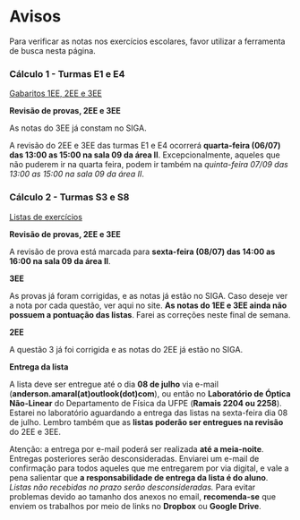 Avisos
======

Para verificar as notas nos exercícios escolares, favor utilizar a ferramenta de busca nesta página.

### Cálculo 1 - Turmas E1 e E4

[Gabaritos 1EE, 2EE e 3EE](https://www.dropbox.com/sh/ju5qcdxwuz8nivq/AAA4laosfFzECjY149tI8dAca?dl=0)

**Revisão de provas, 2EE e 3EE**

As notas do 3EE já constam no SIGA.

A revisão do 2EE e 3EE das turmas E1 e E4 ocorrerá **quarta-feira (06/07) das 13:00 as 15:00
na sala 09 da área II**. Excepcionalmente, aqueles que não puderem ir na quarta feira, podem ir também
na *quinta-feira 07/09 das 13:00 as 15:00 na sala 09 da área II*.

### Cálculo 2 - Turmas S3 e S8

[Listas de exercícios](https://www.dropbox.com/sh/juqrsd47xf63qz0/AACCnX-PtEYlWg1SrsuxZIL9a?dl=0)

**Revisão de provas, 2EE e 3EE**

A revisão de prova está marcada para **sexta-feira (08/07) das 14:00 as 16:00 na sala 09 da área II**.

**3EE**

As provas já foram corrigidas, e as notas já estão no SIGA. Caso deseje ver a nota por cada questão, ver aqui no site.
**As notas do 1EE e 3EE ainda não possuem a pontuação das listas**. Farei as correções neste final de semana.

**2EE**

A questão 3 já foi corrigida e as notas do 2EE já estão no SIGA.

**Entrega da lista**

A lista deve ser entregue até o dia **08 de julho** via e-mail (**anderson.amaral(at)outlook(dot)com**),
ou então no **Laboratório de Óptica Não-Linear** do Departamento de Física da UFPE (**Ramais 2204 ou 2258**).
Estarei no laboratório aguardando a entrega das listas na sexta-feira dia 08 de julho. Lembro também que as 
**listas poderão ser entregues na revisão** do 2EE e 3EE.

Atenção: a entrega por e-mail poderá ser realizada **até a meia-noite**. Entregas posteriores serão
desconsideradas. Enviarei um e-mail de confirmação para todos aqueles que me entregarem por via
digital, e vale a pena salientar que **a responsabilidade de entrega da lista é do aluno**. *Listas não recebidas no prazo serão desconsideradas.* Para evitar problemas devido ao tamanho dos anexos no email, **recomenda-se** que enviem os trabalhos por meio de links no **Dropbox** ou **Google Drive**.
